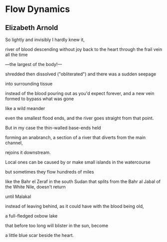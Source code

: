 # Flow Dynamics
## Elizabeth Arnold
So lightly and invisibly I hardly knew it,

river of blood descending without joy back to the heart
through the frail vein all the time

—the largest of the body!—

shredded then dissolved ("obliterated")
and there was a sudden seepage

into surrounding tissue

instead of the blood pouring out as you'd expect forever,
and a new vein formed to bypass what was gone

like a wild meander

even the smallest flood ends, and the river
goes straight from that point.

But in my case the thin-walled base-ends held

forming an anabranch, a section of a river
that diverts from the main channel,

rejoins it downstream.

Local ones can be caused by or make
small islands in the watercourse

but sometimes they flow hundreds of miles

like the Bahr el Zeraf in the south Sudan that splits from the
Bahr al Jabal of the White Nile, doesn't return

until Malakal

instead of leaving behind,
as it could have with the blood being old,

a full-fledged oxbow lake

that before too long
will blister in the sun, become

a little blue scar beside the heart.